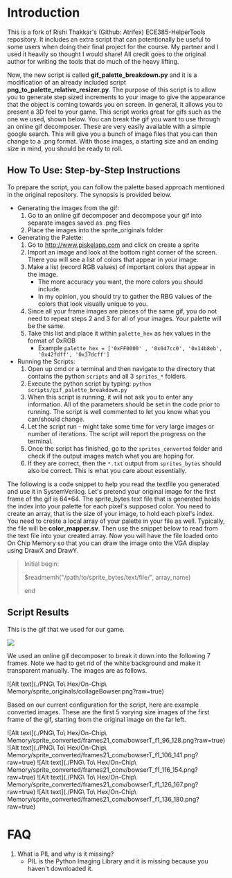 # Introduction

This is a fork of Rishi Thakkar's (Github: Atrifex) ECE385-HelperTools repository. It includes an extra script that can potentionally be useful to some users when doing their final project for the course. My partner and I used it heavily so thought I would share! All credit goes to the original author for writing the tools that do much of the heavy lifting.

Now, the new script is called **gif\_palette\_breakdown.py** and it is a modification of an already included script **png\_to\_palette\_relative\_resizer.py**. The purpose of this script is to allow you to generate step sized increments to your image to give the appearance that the object is coming towards you on screen. In general, it allows you to present a 3D feel to your game. This script works great for gifs such as the one we used, shown below. You can break the gif you want to use through an online gif decomposer. These are very easily available with a simple google search. This will give you a bunch of image files that you can then change to a .png format. With those images, a starting size and an ending size in mind, you should be ready to roll.


## How To Use: Step-by-Step Instructions


To prepare the script, you can follow the palette based approach mentioned in the original repository. The synopsis is provided below.

-   Generating the images from the gif:
    1.  Go to an online gif decomposer and decompose your gif into separate images saved as .png files
    2. Place the images into the sprite_originals folder
-   Generating the Palette:
	 1. Go to <http://www.piskelapp.com> and click on create a sprite
    2.  Import an image and look at the bottom right corner of the screen. There you will see a list of colors that appear in your image.
    3.  Make a list (record RGB values) of important colors that appear in the image.
        -   The more accuracy you want, the more colors you should include.
        -   In my opinion, you should try to gather the RBG values of the colors that look visually unique to you.
    4.  Since all your frame images are pieces of the same gif, you do not need to repeat steps 2 and 3 for all of your images. Your palette will be the same.
    5.  Take this list and place it within `palette_hex` as hex values in the format of 0xRGB
        -   Example `palette_hex = ['0xFF0000' , '0x047cc0', '0x14b8eb', '0x42fdff', '0x37dcff']`
-   Running the Scripts:
    1.  Open up cmd or a terminal and then navigate to the directory that contains the python `scripts` and all 3 `sprites_*` folders. 
    2.  Execute the python script by typing: `python scripts/gif_palette_breakdown.py`
    4.  When this script is running, it will not ask you to enter any information. All of the parameters should be set in the code prior to running. The script is well commented to let you know what you can/should change.
    5.  Let the script run - might take some time for very large images or number of iterations. The script will report the progress on the terminal.
    6.  Once the script has finished, go to the `sprites_converted` folder and check if the output images match what you are hoping for.
    7.  If they are correct, then the `*.txt` output from `sprites_bytes` should also be correct. This is what you care about essentially.

The following is a code snippet to help you read the textfile you generated and use it in SystemVerilog. Let's pretend your original image for the first frame of the gif is 64*64. The sprite\_bytes text file that is generated holds the index into your palette for each pixel's supposed color. You need to create an array, that is the size of your image, to hold each pixel's index. You need to create a local array of your palette in your file as well. Typically, the file will be **color_mapper.sv**. Then use the snippet below to read from the text file into your created array. Now you will have the file loaded onto On Chip Memory so that you can draw the image onto the VGA display using DrawX and DrawY.


> Initial begin:
>
> $readmemh("/path/to/sprite\_bytes/text/file/", array\_name)
> 
> end


## Script Results

This is the gif that we used for our game. 

![](https://thumbs.gfycat.com/UnacceptableNeglectedGuillemot-max-1mb.gif
)

We used an online gif decomposer to break it down into the following 7 frames. Note we had to get rid of the white background and make it transparent manually. The images are as follows.

![Alt text](./PNG\ To\ Hex/On-Chip\ Memory/sprite_originals/collageBowser.png?raw=true)

Based on our current configuration for the script, here are example converted images. These are the first 5 varying size images of the first frame of the gif, starting from the original image on the far left.

![Alt text](./PNG\ To\ Hex/On-Chip\ Memory/sprite_converted/frames21_conv/bowserT_f1_96_128.png?raw=true) 
![Alt text](./PNG\ To\ Hex/On-Chip\ Memory/sprite_converted/frames21_conv/bowserT_f1_106_141.png?raw=true) 
![Alt text](./PNG\ To\ Hex/On-Chip\ Memory/sprite_converted/frames21_conv/bowserT_f1_116_154.png?raw=true) 
![Alt text](./PNG\ To\ Hex/On-Chip\ Memory/sprite_converted/frames21_conv/bowserT_f1_126_167.png?raw=true) 
![Alt text](./PNG\ To\ Hex/On-Chip\ Memory/sprite_converted/frames21_conv/bowserT_f1_136_180.png?raw=true) 

# FAQ

1.  What is PIL and why is it missing?
    -   PIL is the Python Imaging Library and it is missing because you haven't downloaded it.

